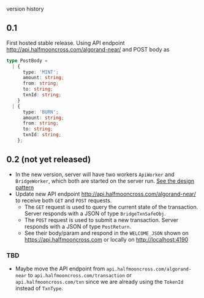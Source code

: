 version history

## 0.1

First hosted stable release.
Using API endpoint <http://api.halfmooncross.com/algorand-near/> and POST body as

```typescript
type PostBody =
  | {
      type: 'MINT';
      amount: string;
      from: string;
      to: string;
      txnId: string;
    }
  | {
      type: 'BURN';
      amount: string;
      from: string;
      to: string;
      txnId: string;
    };
```

## 0.2 (not yet released)

- In the new version, server will have two workers `ApiWorker` and `BridgeWorker`, which both are started on the server run. [See the design pattern](./design-pattern.drawio.svg)
- Update new API endpoint <http://api.halfmooncross.com/algorand-near/> to receive both `GET` and `POST` requests.
  - The `GET` request is used to query the current state of the transaction. Server responds with a JSON of type `BridgeTxnSafeObj`.
  - The `POST` request is used to submit a new transaction. Server responds with a JSON of type `PostReturn`.
  - See their body/param and respond in the `WELCOME_JSON` shown on <https://api.halfmooncross.com> or locally on <http://localhost:4190>

### TBD

- Maybe move the API endpoint from `api.halfmooncross.com/algorand-near` to `api.halfmooncross.com/transaction` or `api.halfmooncross.com/txn` since we are already using the `TokenId` instead of `TxnType`.
